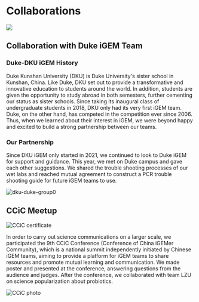 <div class="h1-bg">
    <h1 class>Collaborations</h1>
    <img src="https://static.igem.wiki/teams/4161/wiki/collab-title.jpg" />
</div>

## Collaboration with Duke iGEM Team

### Duke-DKU iGEM History

Duke Kunshan University (DKU) is Duke University's sister school in Kunshan, China. Like Duke, DKU set out to provide a transformative and innovative education to students around the world. In addition, students are given the opportunity to study abroad in both semesters, further cementing our status as sister schools. Since taking its inaugural class of undergraduate students in 2018, DKU only had its very first iGEM team. Duke, on the other hand, has competed in the competition ever since 2006. Thus, when we learned about their interest in iGEM, we were beyond happy and excited to build a strong partnership between our teams.

### Our Partnership

Since DKU iGEM only started in 2021, we continued to look to Duke iGEM for support and guidance. This year, we met on Duke campus and gave each other suggestions. We shared the trouble shooting processes of our wet labs and reached mutual agreement to construct a PCR trouble shooting guide for future iGEM teams to use.

![dku-duke-group0](https://static.igem.wiki/teams/4161/wiki/dku-duke-group0.jpeg)

## CCiC Meetup

<div class="flex justify-center">
<img alt="CCiC certificate" src="https://static.igem.wiki/teams/4161/wiki/dkucciccertificate.jpg" class="w-1/2" />
</div>

In order to carry out science communications on a larger scale, we participated
the 9th CCiC Conference (Conference of China iGEMer Community), which is a
national summit independently initiated by Chinese iGEM teams, aiming to
provide a platform for iGEM teams to share resources and promote mutual
learning and communication. We made poster and presented at the conference,
answering questions from the audience and judges. After the conference, we
collaborated with team LZU on science popularization about probiotics.

![CCiC photo](https://static.igem.wiki/teams/4161/wiki/ccic-meeting.png)

